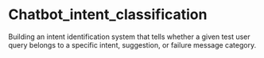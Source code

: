 # Chatbot_intent_classification
 Building an intent identification system that tells whether a given test user query belongs to a specific intent, suggestion, or failure message category.
